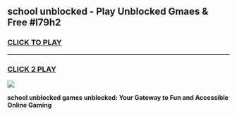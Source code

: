 
## school unblocked - Play Unblocked Gmaes & Free #l79h2
<h3>
<a href="https://news.freeplayer.one?title=school_unblocked&ref=03M">CLICK TO PLAY</a></h3>
<hr>

<h3>
<a href="https://news.freeplayer.one?title=school_unblocked&ref=03M">CLICK 2 PLAY</a>
  
</h3>

<a href="https://news.freeplayer.one?title=school_unblocked&ref=03M"><img src="https://clearcache.store/games.png"></a>


**school unblocked games unblocked: Your Gateway to Fun and Accessible Online Gaming**
